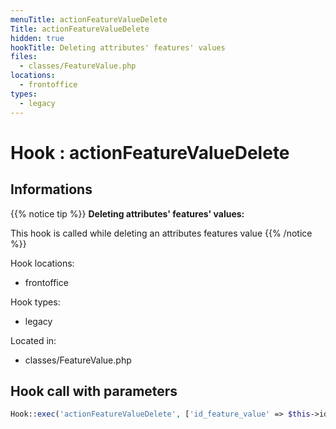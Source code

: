 ```yaml
---
menuTitle: actionFeatureValueDelete
Title: actionFeatureValueDelete
hidden: true
hookTitle: Deleting attributes' features' values
files:
  - classes/FeatureValue.php
locations:
  - frontoffice
types:
  - legacy
---
```


# Hook : actionFeatureValueDelete

## Informations

{{% notice tip %}}
**Deleting attributes' features' values:** 

This hook is called while deleting an attributes features value
{{% /notice %}}

Hook locations: 
  - frontoffice

Hook types: 
  - legacy

Located in: 
  - classes/FeatureValue.php

## Hook call with parameters

```php
Hook::exec('actionFeatureValueDelete', ['id_feature_value' => $this->id]);
```
